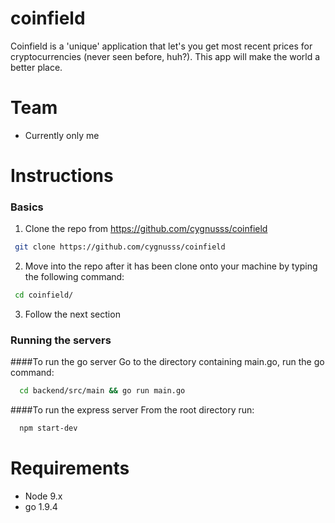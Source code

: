 # coinfield

Coinfield is a 'unique' application that let's you get most recent prices for cryptocurrencies (never seen before, huh?). This app will make the world a better place.

# Team
  - Currently only me

# Instructions
 ### Basics

 1. Clone the repo from https://github.com/cygnusss/coinfield
 ```sh
  git clone https://github.com/cygnusss/coinfield
 ```
 2. Move into the repo after it has been clone onto your machine by typing the following command:
 ```sh
  cd coinfield/
 ```
 3. Follow the next section
 
 ### Running the servers
 
 ####To run the go server
 Go to the directory containing main.go, run the go command:
 ```sh
   cd backend/src/main && go run main.go
 ```
 ####To run the express server
  From the root directory run:
  ```sh
    npm start-dev
  ```


# Requirements

* Node 9.x 
* go 1.9.4
